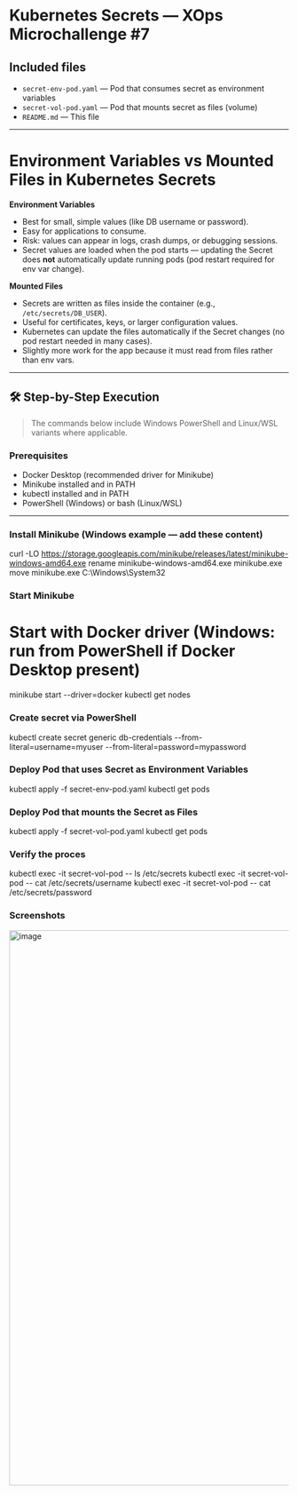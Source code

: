 # Kubernetes Secrets — XOps Microchallenge #7

## Included files
- `secret-env-pod.yaml` — Pod that consumes secret as environment variables
- `secret-vol-pod.yaml` — Pod that mounts secret as files (volume)
- `README.md` — This file

---

# Environment Variables vs Mounted Files in Kubernetes Secrets

**Environment Variables**
- Best for small, simple values (like DB username or password).
- Easy for applications to consume.
- Risk: values can appear in logs, crash dumps, or debugging sessions.
- Secret values are loaded when the pod starts — updating the Secret does **not** automatically update running pods (pod restart required for env var change).

**Mounted Files**
- Secrets are written as files inside the container (e.g., `/etc/secrets/DB_USER`).
- Useful for certificates, keys, or larger configuration values.
- Kubernetes can update the files automatically if the Secret changes (no pod restart needed in many cases).
- Slightly more work for the app because it must read from files rather than env vars.

---

## 🛠️ Step-by-Step Execution

> The commands below include Windows PowerShell and Linux/WSL variants where applicable.

### Prerequisites
- Docker Desktop (recommended driver for Minikube)
- Minikube installed and in PATH
- kubectl installed and in PATH
- PowerShell (Windows) or bash (Linux/WSL)

---

### Install Minikube (Windows example — add these content)
curl -LO https://storage.googleapis.com/minikube/releases/latest/minikube-windows-amd64.exe
rename minikube-windows-amd64.exe minikube.exe
move minikube.exe C:\Windows\System32

### Start Minikube
# Start with Docker driver (Windows: run from PowerShell if Docker Desktop present)
minikube start --driver=docker
kubectl get nodes

### Create secret via PowerShell 
kubectl create secret generic db-credentials --from-literal=username=myuser --from-literal=password=mypassword

### Deploy Pod that uses Secret as Environment Variables
kubectl apply -f secret-env-pod.yaml
kubectl get pods

### Deploy Pod that mounts the Secret as Files
kubectl apply -f secret-vol-pod.yaml
kubectl get pods

### Verify the proces
kubectl exec -it secret-vol-pod -- ls /etc/secrets
kubectl exec -it secret-vol-pod -- cat /etc/secrets/username
kubectl exec -it secret-vol-pod -- cat /etc/secrets/password

### Screenshots
<img width="1919" height="1000" alt="image" src="https://github.com/user-attachments/assets/a0e520d9-0ac0-481b-9dd5-7d01eaf17e9f" />
